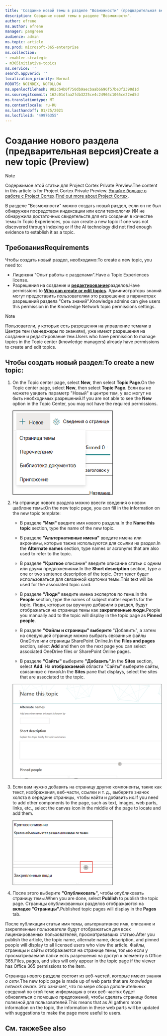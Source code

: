```yaml
---
title: 'Создание новой темы в разделе "Возможности" (предварительная версия) '
description: Создание новой темы в разделе "Возможности".
author: efrene
ms.author: efrene
manager: pamgreen
audience: admin
ms.topic: article
ms.prod: microsoft-365-enterprise
ms.collection:
- enabler-strategic
- m365initiative-topics
ms.service: ''
search.appverid: ''
localization_priority: Normal
ROBOTS: NOINDEX, NOFOLLOW
ms.openlocfilehash: 982cb4b0f750db9aecbaab6696f57be3f2390d1d
ms.sourcegitcommit: 162c01dfaa2fdb3225ce4c24964c1065ce22ed5d
ms.translationtype: MT
ms.contentlocale: ru-RU
ms.lasthandoff: 01/25/2021
ms.locfileid: "49976355"
---
```

# <a name="create-a-new-topic-preview"></a><span data-ttu-id="ccc89-103">Создание нового раздела (предварительная версия)</span><span class="sxs-lookup"><span data-stu-id="ccc89-103">Create a new topic (Preview)</span></span>

> [!Note] 
> <span data-ttu-id="ccc89-104">Содержимое этой статьи для Project Cortex Private Preview.</span><span class="sxs-lookup"><span data-stu-id="ccc89-104">The content in this article is for Project Cortex Private Preview.</span></span> <span data-ttu-id="ccc89-105">[Узнайте больше о работе с Project Cortex](https://aka.ms/projectcortex).</span><span class="sxs-lookup"><span data-stu-id="ccc89-105">[Find out more about Project Cortex](https://aka.ms/projectcortex).</span></span>

<span data-ttu-id="ccc89-106">В разделе "Возможности" можно создать новый раздел, если он не был обнаружен посредством индексации или если технология ИИ не обнаружила достаточных свидетельств для его создания в качестве темы.</span><span class="sxs-lookup"><span data-stu-id="ccc89-106">In Topic Experiences, you can create a new topic if one was not discovered through indexing or if the AI technology did not find enough evidence to establish it as a topic.</span></span>

## <a name="requirements"></a><span data-ttu-id="ccc89-107">Требования</span><span class="sxs-lookup"><span data-stu-id="ccc89-107">Requirements</span></span>

<span data-ttu-id="ccc89-108">Чтобы создать новый раздел, необходимо:</span><span class="sxs-lookup"><span data-stu-id="ccc89-108">To create a new topic, you need to:</span></span>
- <span data-ttu-id="ccc89-109">Лицензия "Опыт работы с разделами".</span><span class="sxs-lookup"><span data-stu-id="ccc89-109">Have a Topic Experiences license.</span></span>
- <span data-ttu-id="ccc89-110">Разрешения на создание и [**редактирование**](https://docs.microsoft.com/microsoft-365/knowledge/topic-experiences-user-permissions)разделов.</span><span class="sxs-lookup"><span data-stu-id="ccc89-110">Have permissions to [**Who can create or edit topics**](https://docs.microsoft.com/microsoft-365/knowledge/topic-experiences-user-permissions).</span></span> <span data-ttu-id="ccc89-111">Администраторы знаний могут предоставить пользователям это разрешение в параметрах разрешений раздела "Сеть знаний".</span><span class="sxs-lookup"><span data-stu-id="ccc89-111">Knowledge admins can give users this permission in the Knowledge Network topic permissions settings.</span></span> 

> [!Note] 
> <span data-ttu-id="ccc89-112">Пользователи, у которых есть разрешения на управление темами в Центре тем (менеджеры по знаниям), уже имеют разрешения на создание и редактирование тем.</span><span class="sxs-lookup"><span data-stu-id="ccc89-112">Users who have permission to manage topics in the Topic center (knowledge managers) already have permissions to create and edit topics.</span></span>

## <a name="to-create-a-new-topic"></a><span data-ttu-id="ccc89-113">Чтобы создать новый раздел:</span><span class="sxs-lookup"><span data-stu-id="ccc89-113">To create a new topic:</span></span>

1. <span data-ttu-id="ccc89-114">On the Topic center page, select **New**, then select **Topic Page**.</span><span class="sxs-lookup"><span data-stu-id="ccc89-114">On the Topic center page, select **New**, then select **Topic Page**.</span></span> <span data-ttu-id="ccc89-115">Если вы не можете  увидеть параметр "Новый" в центре тем, у вас могут не быть необходимых разрешений.</span><span class="sxs-lookup"><span data-stu-id="ccc89-115">If you are not able to see the **New** option in the Topic Center, you may not have the required permissions.</span></span>

    ![Новый раздел](../media/knowledge-management/k-new-topic.png)

2. <span data-ttu-id="ccc89-117">На странице нового раздела можно ввести сведения о новом шаблоне темы:</span><span class="sxs-lookup"><span data-stu-id="ccc89-117">On the new topic page, you can fill in the information on the new topic template:</span></span>

    - <span data-ttu-id="ccc89-118">В разделе **"Имя"** введите имя нового раздела.</span><span class="sxs-lookup"><span data-stu-id="ccc89-118">In the **Name this topic** section, type the name of the new topic.</span></span>
    
    - <span data-ttu-id="ccc89-119">В разделе **"Альтернативные имена"** введите имена или акронимы, которые также используются для ссылки на раздел.</span><span class="sxs-lookup"><span data-stu-id="ccc89-119">In the **Alternate names** section, type names or acronyms that are also used to refer to the topic.</span></span>
    
    - <span data-ttu-id="ccc89-120">В разделе **"Краткое** описание" введите описание статьи с одним или двумя предложениями.</span><span class="sxs-lookup"><span data-stu-id="ccc89-120">In the **Short description** section, type a one or two sentence description of the topic.</span></span> <span data-ttu-id="ccc89-121">Этот текст будет использоваться для связанной карточки темы.</span><span class="sxs-lookup"><span data-stu-id="ccc89-121">This text will be used for the associated topic card.</span></span>
    
    - <span data-ttu-id="ccc89-122">В разделе **"Люди"** введите имена экспертов по теме.</span><span class="sxs-lookup"><span data-stu-id="ccc89-122">In the **People** section, type the names of subject matter experts for the topic.</span></span> <span data-ttu-id="ccc89-123">Люди, которых вы вручную добавили в раздел, будут отображаться на странице темы как **закрепленные люди.**</span><span class="sxs-lookup"><span data-stu-id="ccc89-123">People you manually add to the topic will display in the topic page as **Pinned people**.</span></span>
    
    - <span data-ttu-id="ccc89-124">В разделе  **"Файлы и страницы" выберите** "Добавить", а затем на следующей странице можно выбрать связанные файлы OneDrive или страницы SharePoint Online.</span><span class="sxs-lookup"><span data-stu-id="ccc89-124">In the **Files and pages** section, select **Add** and then on the next page you can select associated OneDrive files or SharePoint Online pages.</span></span>
    
    - <span data-ttu-id="ccc89-125">В разделе **"Сайты"** выберите **"Добавить".**</span><span class="sxs-lookup"><span data-stu-id="ccc89-125">In the **Sites** section, select **Add**.</span></span> <span data-ttu-id="ccc89-126">На  **отображаемой** области "Сайты" выберите сайты, связанные с темой.</span><span class="sxs-lookup"><span data-stu-id="ccc89-126">In the  **Sites** pane that displays, select the sites that are associated to the topic.</span></span>

    ![Страница "Новый раздел"](../media/knowledge-management/k-new-topic-page.png)
    
3. <span data-ttu-id="ccc89-128">Если вам нужно добавить на страницу другие компоненты, такие как текст, изображения, веб-части, ссылки и т. д., выберите значок холста в середине страницы, чтобы найти и добавить их.</span><span class="sxs-lookup"><span data-stu-id="ccc89-128">If you need to add other components to the page, such as text, images, web parts, links, etc., select the canvas icon in the middle of the page to locate and add them.</span></span>

    ![Добавление элементов на страницу](../media/knowledge-management/static-icon.png)

4. <span data-ttu-id="ccc89-130">После этого выберите **"Опубликовать",** чтобы опубликовать страницу темы.</span><span class="sxs-lookup"><span data-stu-id="ccc89-130">When you are done, select **Publish** to publish the topic page.</span></span> <span data-ttu-id="ccc89-131">Страницы опубликованных разделов отображаются на **вкладке "Страницы".**</span><span class="sxs-lookup"><span data-stu-id="ccc89-131">Published topic pages will display in the **Pages** tab.</span></span>

<span data-ttu-id="ccc89-132">После публикации статьи имя темы, альтернативное имя, описание и закрепленные пользователи будут отображаться для всех лицензированных пользователей, просматривавших статью.</span><span class="sxs-lookup"><span data-stu-id="ccc89-132">After you publish the article, the topic name, alternate name, description, and pinned people will display to all licensed users who view the article.</span></span> <span data-ttu-id="ccc89-133">Файлы, страницы и сайты отображаются на странице темы, только если у просматриваемой папки есть разрешения на доступ к элементу в Office 365.</span><span class="sxs-lookup"><span data-stu-id="ccc89-133">Files, pages, and sites will only appear in the topic page if the viewer has Office 365 permissions to the item.</span></span> 

<span data-ttu-id="ccc89-134">Страница нового раздела состоит из веб-частей, которые имеют знания *о сети.*</span><span class="sxs-lookup"><span data-stu-id="ccc89-134">The new topic page is made up of web parts that are *knowledge network aware*.</span></span> <span data-ttu-id="ccc89-135">Это означает, что по мере сбора дополнительных сведений по этой теме информация в этих веб-частях будет обновляться с помощью предложений, чтобы сделать страницу более полезной для пользователей.</span><span class="sxs-lookup"><span data-stu-id="ccc89-135">This means that as AI gathers more information on the topic, the information in these web parts will be updated with suggestions to make the page more useful to users.</span></span>

## <a name="see-also"></a><span data-ttu-id="ccc89-136">См. также</span><span class="sxs-lookup"><span data-stu-id="ccc89-136">See also</span></span>



  






